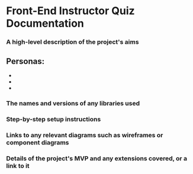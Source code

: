 # Front-End Instructor Quiz Documentation  


### A high-level description of the project's aims

**Personas:**
-
-
-
-

### The names and versions of any libraries used



### Step-by-step setup instructions



### Links to any relevant diagrams such as wireframes or component diagrams



### Details of the project's MVP and any extensions covered, or a link to it
